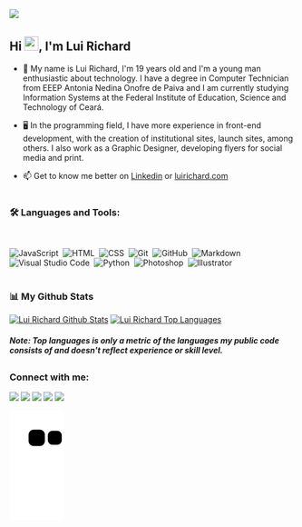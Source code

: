 
[![](https://visitcount.itsvg.in/api?id=luideveloper&icon=8&color=3)](https://visitcount.itsvg.in)

<h2 align="left">Hi <img src="https://raw.githubusercontent.com/MartinHeinz/MartinHeinz/master/wave.gif" width="25px" height="25px">, I'm Lui Richard</h2>

- 📍 My name is Lui Richard, I'm 19 years old and I'm a young man enthusiastic about technology. I have a degree in Computer Technician from EEEP Antonia Nedina Onofre de Paiva and I am currently studying Information Systems at the Federal Institute of Education, Science and Technology of Ceará.

- 🖥️ In the programming field, I have more experience in front-end development, with the creation of institutional sites, launch sites, among others. I also work as a Graphic Designer, developing flyers for social media and print.

- 📫 Get to know me better on <a href="https://www.linkedin.com/in/luirichardsilvalima/">Linkedin</a> or <a href="https://www.luirichard.com">luirichard.com</a>

#

### 🛠 Languages and Tools:

<br>

![JavaScript](https://img.shields.io/badge/-JavaScript-05122A?style=flat&logo=javascript)&nbsp;
![HTML](https://img.shields.io/badge/-HTML-05122A?style=flat&logo=HTML5)&nbsp;
![CSS](https://img.shields.io/badge/-CSS-05122A?style=flat&logo=CSS3&logoColor=1572B6)&nbsp;
![Git](https://img.shields.io/badge/-Git-05122A?style=flat&logo=git)&nbsp;
![GitHub](https://img.shields.io/badge/-GitHub-05122A?style=flat&logo=github)&nbsp;
![Markdown](https://img.shields.io/badge/-Markdown-05122A?style=flat&logo=markdown)&nbsp;
![Visual Studio Code](https://img.shields.io/badge/-Visual%20Studio%20Code-05122A?style=flat&logo=visual-studio-code&logoColor=007ACC)&nbsp;
![Python](https://img.shields.io/badge/-Python-05122A?style=flat&logo=python&logoColor=007ACC)&nbsp;
![Photoshop](https://img.shields.io/badge/-Photoshop-05122A?style=flat&logo=adobe-photoshop&logoColor=0006ff)&nbsp;
![Illustrator](https://img.shields.io/badge/-Illustrator-05122A?style=flat&logo=adobe-illustrator&logoColor=d96100)&nbsp;

#

### 📊 My Github Stats

<div>
  <a href="https://github.com/luideveloper/luideveloper.git"><img alt="Lui Richard Github Stats" height="180em" src="https://github-readme-stats.vercel.app/api?username=luideveloper&show_icons=true&count_private=true&theme=react&hide_border=true&bg_color=0D1117" /></a>
  <a href="https://github.com/luideveloper/luideveloper.git"><img alt="Lui Richard Top Languages" height="180em" src="https://github-readme-stats.vercel.app/api/top-langs/?username=luideveloper&langs_count=8&count_private=true&layout=compact&theme=react&hide_border=true&bg_color=0D1117" /></a>
<div>
 
 ##### <b>Note:</b> Top languages is only a metric of the languages my public code consists of and doesn't reflect experience or skill level.

##
 
### Connect with me:
 
<p align="left">
  <a href="https://www.linkedin.com/in/luirichardsilvalima/" target="_blank"><img src="https://img.shields.io/badge/-LinkedIn-%230077B5?style=for-the-badge&logo=linkedin&logoColor=white" target="_blank"></a>
  <a href="https://instagram.com/luideveloper" target="_blank"><img src="https://img.shields.io/badge/-Instagram-%23E4405F?style=for-the-badge&logo=instagram&logoColor=white" target="_blank"></a>
  <a href = "https://www.behance.net/luirichard"><img src="https://img.shields.io/badge/-behance-%230077B5?style=for-the-badge&logo=behance&logoColor=white" target="_blank"></a>
 <a href="https://discord.gg/wagxzStdcR" target="_blank"><img src="https://img.shields.io/badge/Discord-7289DA?style=for-the-badge&logo=discord&logoColor=white" target="_blank"></a> 
  <a href = "mailto:contato@luirichard.com"><img src="https://img.shields.io/badge/-Gmail-%23333?style=for-the-badge&logo=gmail&logoColor=white" target="_blank"></a>
</p>
 
 ![Snake animation](https://github.com/luideveloper/luideveloper/blob/output/github-contribution-grid-snake.svg)
